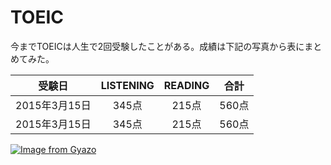# TOEIC
今までTOEICは人生で2回受験したことがある。成績は下記の写真から表にまとめてみた。

|受験日|LISTENING|READING|合計|
|:---:|:---:|:---:|:---:|
|2015年3月15日|345点|215点|560点|
|2015年3月15日|345点|215点|560点|

[![Image from Gyazo](https://i.gyazo.com/47b1a10329e94fb550feb4cbbf47c6c5.jpg)](https://gyazo.com/47b1a10329e94fb550feb4cbbf47c6c5)